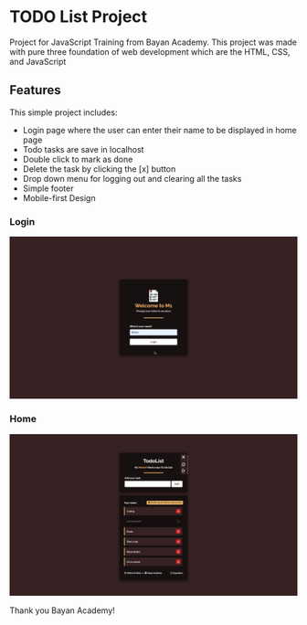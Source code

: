 # TODO List Project
Project for JavaScript Training from Bayan Academy. This project was made with pure three foundation of web development which are the HTML, CSS, and JavaScript

## Features
This simple project includes:
* Login page where the user can enter their name to be displayed in home page
* Todo tasks are save in localhost
* Double click to mark as done
* Delete the task by clicking the [x] button
* Drop down menu for logging out and clearing all the tasks
* Simple footer
* Mobile-first Design

### Login
![login](./md/b.png)

### Home
![home](./md/a.png)

Thank you Bayan Academy!

